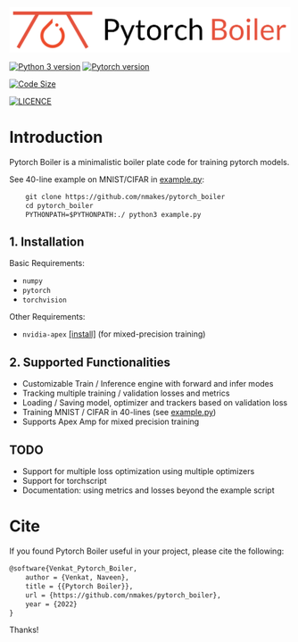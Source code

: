 <p align="center">
    <img src="assets/Pytorch%20Boiler.png">
</p>

[![Python 3 version](https://img.shields.io/badge/python-%3E%3D3.6-blue)](https://www.python.org/downloads/release/python-360/)
[![Pytorch version](https://img.shields.io/badge/pytorch-%3E%3D%201.4.0-informational)](https://pytorch.org/get-started/previous-versions/)


[![Code Size](https://img.shields.io/github/languages/code-size/nmakes/pytorch_boiler)](https://github.com/nmakes/pytorch_boiler/)

[![LICENCE](https://img.shields.io/badge/licence-MIT-blueviolet)](LICENCE)


# Introduction
Pytorch Boiler is a minimalistic boiler plate code for training pytorch models.

See 40-line example on MNIST/CIFAR in [example.py](example.py): 

```
    git clone https://github.com/nmakes/pytorch_boiler
    cd pytorch_boiler
    PYTHONPATH=$PYTHONPATH:./ python3 example.py
```

## 1. Installation

Basic Requirements:

* `numpy`
* `pytorch`
* `torchvision`

Other Requirements:

* `nvidia-apex` [[install]](https://github.com/NVIDIA/apex#from-source) (for mixed-precision training)


## 2. Supported Functionalities

* Customizable Train / Inference engine with forward and infer modes
* Tracking multiple training / validation losses and metrics
* Loading / Saving model, optimizer and trackers based on validation loss
* Training MNIST / CIFAR in 40-lines (see [example.py](example.py))
* Supports Apex Amp for mixed precision training


## TODO

* Support for multiple loss optimization using multiple optimizers
* Support for torchscript
* Documentation: using metrics and losses beyond the example script


# Cite

If you found Pytorch Boiler useful in your project, please cite the following:

```
@software{Venkat_Pytorch_Boiler,
    author = {Venkat, Naveen},
    title = {{Pytorch Boiler}},
    url = {https://github.com/nmakes/pytorch_boiler},
    year = {2022}
}
```

Thanks!